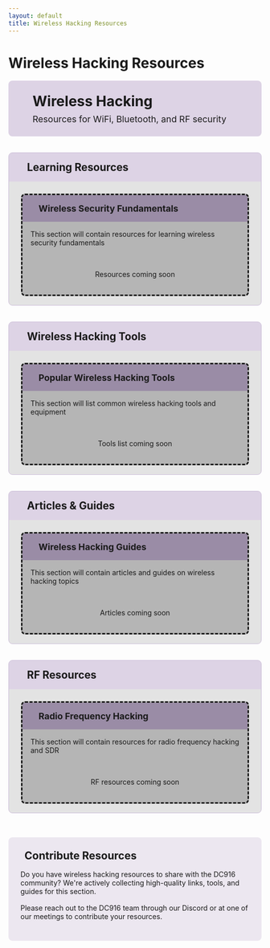 ```yaml
---
layout: default
title: Wireless Hacking Resources
---
```


# Wireless Hacking Resources

<div class="resource-header">
  <div class="resource-icon">
    <i class="fas fa-wifi"></i>
  </div>
  <div class="resource-title">
    <h1>Wireless Hacking</h1>
    <p>Resources for WiFi, Bluetooth, and RF security</p>
  </div>
</div>

<div class="resource-content">
  <div class="resource-section">
    <div class="section-header collapsible">
      <h2><i class="fas fa-book"></i> Learning Resources</h2>
      <i class="fas fa-chevron-down toggle-icon"></i>
    </div>
    <div class="section-content">
      <div class="resource-cards">
        <div class="resource-card placeholder-card">
          <div class="card-header">
            <i class="fas fa-graduation-cap"></i>
            <h3>Wireless Security Fundamentals</h3>
          </div>
          <div class="card-content">
            <p>This section will contain resources for learning wireless security fundamentals</p>
            <div class="placeholder-message">
              <i class="fas fa-wifi"></i>
              <span>Resources coming soon</span>
            </div>
          </div>
        </div>
      </div>
    </div>
  </div>
  
  <div class="resource-section">
    <div class="section-header collapsible">
      <h2><i class="fas fa-tools"></i> Wireless Hacking Tools</h2>
      <i class="fas fa-chevron-down toggle-icon"></i>
    </div>
    <div class="section-content">
      <div class="resource-cards">
        <div class="resource-card placeholder-card">
          <div class="card-header">
            <i class="fas fa-tools"></i>
            <h3>Popular Wireless Hacking Tools</h3>
          </div>
          <div class="card-content">
            <p>This section will list common wireless hacking tools and equipment</p>
            <div class="placeholder-message">
              <i class="fas fa-wifi"></i>
              <span>Tools list coming soon</span>
            </div>
          </div>
        </div>
      </div>
    </div>
  </div>
  
  <div class="resource-section">
    <div class="section-header collapsible">
      <h2><i class="fas fa-newspaper"></i> Articles & Guides</h2>
      <i class="fas fa-chevron-down toggle-icon"></i>
    </div>
    <div class="section-content">
      <div class="resource-cards">
        <div class="resource-card placeholder-card">
          <div class="card-header">
            <i class="fas fa-file-alt"></i>
            <h3>Wireless Hacking Guides</h3>
          </div>
          <div class="card-content">
            <p>This section will contain articles and guides on wireless hacking topics</p>
            <div class="placeholder-message">
              <i class="fas fa-wifi"></i>
              <span>Articles coming soon</span>
            </div>
          </div>
        </div>
      </div>
    </div>
  </div>
  
  <div class="resource-section">
    <div class="section-header collapsible">
      <h2><i class="fas fa-broadcast-tower"></i> RF Resources</h2>
      <i class="fas fa-chevron-down toggle-icon"></i>
    </div>
    <div class="section-content">
      <div class="resource-cards">
        <div class="resource-card placeholder-card">
          <div class="card-header">
            <i class="fas fa-satellite-dish"></i>
            <h3>Radio Frequency Hacking</h3>
          </div>
          <div class="card-content">
            <p>This section will contain resources for radio frequency hacking and SDR</p>
            <div class="placeholder-message">
              <i class="fas fa-broadcast-tower"></i>
              <span>RF resources coming soon</span>
            </div>
          </div>
        </div>
      </div>
    </div>
  </div>
</div>

<div class="contribute-section">
  <h2><i class="fas fa-hands-helping"></i> Contribute Resources</h2>
  <p>
    Do you have wireless hacking resources to share with the DC916 community? We're actively collecting high-quality links, tools, and guides for this section.
  </p>
  <p>
    Please reach out to the DC916 team through our <a href="https://discord.gg/Dkn5DZTaGh" target="_blank">Discord</a> or at one of our meetings to contribute your resources.
  </p>
</div>

<style>
/* Resource Page Styles */
.resource-header {
  display: flex;
  align-items: center;
  margin-bottom: 2rem;
  background: rgba(91, 43, 130, 0.2);
  padding: 1.5rem;
  border-radius: 8px;
  border-left: 4px solid var(--conifer);
}

.resource-icon {
  font-size: 3rem;
  color: var(--conifer);
  margin-right: 1.5rem;
}

.resource-title h1 {
  margin: 0 0 0.5rem 0;
  color: var(--conifer);
}

.resource-title p {
  margin: 0;
  color: var(--kings-silver);
  font-size: 1.1rem;
}

.resource-content {
  margin-bottom: 2rem;
}

.resource-section {
  margin-bottom: 2rem;
  border: 1px solid rgba(91, 43, 130, 0.3);
  border-radius: 8px;
  overflow: hidden;
}

/* Collapsible Section Styles */
.section-header {
  display: flex;
  justify-content: space-between;
  align-items: center;
  padding: 1rem 1.5rem;
  background: rgba(91, 43, 130, 0.2);
  cursor: pointer;
  transition: all 0.3s ease;
}

.section-header:hover {
  background: rgba(91, 43, 130, 0.3);
}

.section-header h2 {
  color: var(--kings-silver);
  margin: 0;
  font-size: 1.3rem;
  display: flex;
  align-items: center;
}

.section-header h2 i {
  margin-right: 0.75rem;
  color: var(--conifer);
}

.toggle-icon {
  color: var(--conifer);
  font-size: 1.2rem;
  transition: transform 0.3s ease;
}

.section-header.active .toggle-icon {
  transform: rotate(180deg);
}

.section-content {
  padding: 1.5rem;
  background: rgba(0, 0, 0, 0.1);
  overflow: hidden;
  transition: max-height 0.3s ease;
}

.section-content.collapsed {
  padding-top: 0;
  padding-bottom: 0;
  max-height: 0 !important;
  border-top: none;
  border-bottom: none;
}

/* Resource Cards Styles */
.resource-cards {
  display: grid;
  grid-template-columns: repeat(auto-fill, minmax(300px, 1fr));
  gap: 1.5rem;
}

.resource-card {
  background: rgba(0, 0, 0, 0.2);
  border: 1px solid var(--kings-purple);
  border-radius: 8px;
  overflow: hidden;
  transition: all 0.3s ease;
  height: 100%;
  display: flex;
  flex-direction: column;
}

.resource-card:hover {
  transform: translateY(-5px);
  box-shadow: 0 10px 20px rgba(0, 0, 0, 0.3);
  border-color: var(--conifer);
}

.card-header {
  background: rgba(91, 43, 130, 0.3);
  padding: 1rem;
  display: flex;
  align-items: center;
}

.card-header i {
  font-size: 1.5rem;
  color: var(--conifer);
  margin-right: 1rem;
}

.card-header h3 {
  margin: 0;
  color: var(--kings-silver);
  font-size: 1.1rem;
}

.card-content {
  padding: 1rem;
  flex-grow: 1;
  display: flex;
  flex-direction: column;
}

.card-content p {
  color: var(--terminal-text);
  margin: 0 0 1rem 0;
}

.resource-link {
  display: inline-flex;
  align-items: center;
  background: var(--kings-purple);
  color: var(--terminal-text);
  padding: 0.5rem 1rem;
  border-radius: 4px;
  text-decoration: none;
  transition: all 0.3s ease;
  margin-top: auto;
}

.resource-link:hover {
  background: var(--conifer);
  color: var(--terminal-background);
}

.resource-link i {
  margin-right: 0.5rem;
}

/* Placeholder Styles */
.placeholder-card {
  border-style: dashed;
}

.placeholder-message {
  display: flex;
  flex-direction: column;
  align-items: center;
  padding: 1rem;
  color: var(--kings-silver);
  text-align: center;
  margin-top: auto;
}

.placeholder-message i {
  font-size: 2rem;
  margin-bottom: 0.5rem;
  opacity: 0.7;
}

/* Contribute Section */
.contribute-section {
  background: rgba(91, 43, 130, 0.1);
  border: 1px dashed var(--kings-purple);
  border-radius: 8px;
  padding: 1.5rem;
  margin-top: 3rem;
}

.contribute-section h2 {
  color: var(--conifer);
  margin-top: 0;
  margin-bottom: 1rem;
}

.contribute-section h2 i {
  margin-right: 0.5rem;
}

.contribute-section p {
  color: var(--terminal-text);
  margin-bottom: 1rem;
}

.contribute-section a {
  color: var(--conifer);
  text-decoration: none;
  transition: all 0.3s ease;
}

.contribute-section a:hover {
  text-decoration: underline;
}

/* Responsive Styles */
@media (max-width: 768px) {
  .resource-header {
    flex-direction: column;
    text-align: center;
  }
  
  .resource-icon {
    margin-right: 0;
    margin-bottom: 1rem;
  }
  
  .resource-cards {
    grid-template-columns: 1fr;
  }
}
</style>

<script>
document.addEventListener('DOMContentLoaded', function() {
  // Initialize all sections as expanded
  const sections = document.querySelectorAll('.section-header');
  
  sections.forEach(section => {
    // Add active class to all sections initially
    section.classList.add('active');
    
    // Add click event listener
    section.addEventListener('click', function() {
      this.classList.toggle('active');
      
      // Toggle the visibility of the content
      const content = this.nextElementSibling;
      if (this.classList.contains('active')) {
        content.classList.remove('collapsed');
        setTimeout(() => {
          content.style.maxHeight = content.scrollHeight + "px";
        }, 10);
      } else {
        content.style.maxHeight = "0";
        content.classList.add('collapsed');
      }
    });
    
    // Set initial state (expanded)
    const content = section.nextElementSibling;
    content.style.maxHeight = content.scrollHeight + "px";
  });
});
</script>
